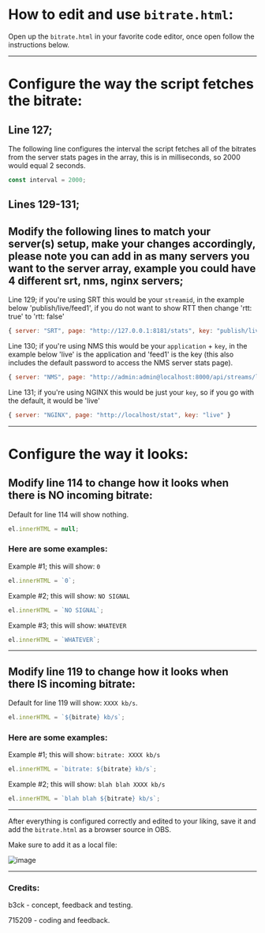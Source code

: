 # How to edit and use `bitrate.html`:
Open up the `bitrate.html` in your favorite code editor, once open follow the instructions below.

---
# Configure the way the script fetches the bitrate:

## Line 127; 
The following line configures the interval the script fetches all of the bitrates from the server stats pages in the array, this is in milliseconds, so 2000 would equal 2 seconds.
```javascript
const interval = 2000;
```


## Lines 129-131;
## Modify the following lines to match your server(s) setup, make your changes accordingly, please note you can add in as many servers you want to the server array, example you could have 4 different srt, nms, nginx servers;

Line 129; if you're using SRT this would be your `streamid`, in the example below 'publish/live/feed1', if you do not want to show RTT then change 'rtt: true' to 'rtt: false'
```javascript
{ server: "SRT", page: "http://127.0.0.1:8181/stats", key: "publish/live/feed1", rtt: true },
```

Line 130; if you're using NMS this would be your `application` + `key`, in the example below 'live' is the application and 'feed1' is the key (this also includes the default password to access the NMS server stats page).
```javascript
{ server: "NMS", page: "http://admin:admin@localhost:8000/api/streams/live/feed1" },
```

Line 131; if you're using NGINX this would be just your `key`, so if you go with the default, it would be 'live'
```javascript
{ server: "NGINX", page: "http://localhost/stat", key: "live" }
```
---

# Configure the way it looks:

## Modify line 114 to change how it looks when there is NO incoming bitrate:

Default for line 114 will show nothing.
```javascript
el.innerHTML = null;
```

### Here are some examples:
Example #1; this will show: `0`
```javascript
el.innerHTML = `0`;
```

Example #2; this will show: `NO SIGNAL`
```javascript
el.innerHTML = `NO SIGNAL`;
```

Example #3; this will show: `WHATEVER`
```javascript
el.innerHTML = `WHATEVER`;
```
---
## Modify line 119 to change how it looks when there IS incoming bitrate:

Default for line 119 will show: `XXXX kb/s`.
```javascript
el.innerHTML = `${bitrate} kb/s`;
```

### Here are some examples:
Example #1; this will show: `bitrate: XXXX kb/s`
```javascript
el.innerHTML = `bitrate: ${bitrate} kb/s`;
```

Example #2; this will show: `blah blah XXXX kb/s`
```javascript
el.innerHTML = `blah blah ${bitrate} kb/s`;
```

---


After everything is configured correctly and edited to your liking, save it and add the `bitrate.html` as a browser source in OBS.

Make sure to add it as a local file:

![image](https://user-images.githubusercontent.com/1740542/148205807-36c35fe7-f004-43cd-ad17-c785df2d9076.png)


---
### Credits:

b3ck - concept, feedback and testing.

715209 - coding and feedback.
